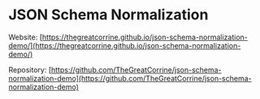 # JSON Schema Normalization

Website: [https://thegreatcorrine.github.io/json-schema-normalization-demo/](https://thegreatcorrine.github.io/json-schema-normalization-demo/)

Repository: [https://github.com/TheGreatCorrine/json-schema-normalization-demo](https://github.com/TheGreatCorrine/json-schema-normalization-demo)
